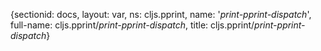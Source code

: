 {sectionid: docs, layout: var, ns: cljs.pprint, name: '*print-pprint-dispatch*', full-name: cljs.pprint/*print-pprint-dispatch*,
  title: cljs.pprint/*print-pprint-dispatch*}
